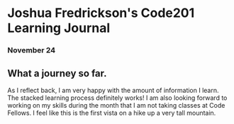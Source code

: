# Joshua Fredrickson's Code201 Learning Journal
### November 24

## What a journey so far.

As I reflect back, I am very happy with the amount of information I learn.  The stacked learning process definitely works!  I am also looking forward to working on my skills during the month that I am not taking classes at Code Fellows.  I feel like this is the first vista on a hike up a very tall mountain.
